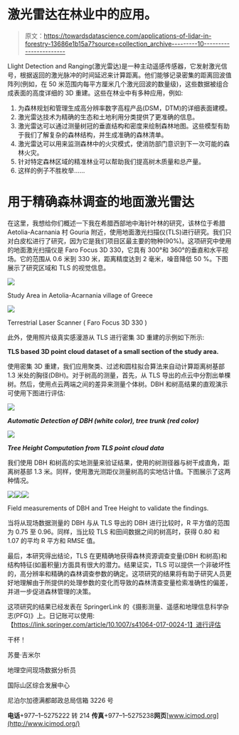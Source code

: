 # 激光雷达在林业中的应用。

> 原文：<https://towardsdatascience.com/applications-of-lidar-in-forestry-13686e1b15a7?source=collection_archive---------10----------------------->

Llight Detection and Ranging(激光雷达)是一种主动遥感传感器，它发射激光信号，根据返回的激光脉冲的时间延迟来计算距离。他们能够记录密集的距离回波值阵列(例如，在 50 米范围内每平方厘米几个激光回波的数量级)，这些数据被组合成表面的高度详细的 3D 重建。这些在林业中有多种应用，例如:

1.  为森林规划和管理生成高分辨率数字高程产品(DSM，DTM)的详细表面建模。
2.  激光雷达技术为精确的生态和土地利用分类提供了更准确的信息。
3.  激光雷达可以通过测量树冠的垂直结构和密度来绘制森林地图。这些模型有助于我们了解复杂的森林结构，并生成准确的森林清单。
4.  激光雷达可以用来监测森林中的火灾模式，使消防部门意识到下一次可能的森林火灾。
5.  针对特定森林区域的精准林业可以帮助我们提高树木质量和总产量。
6.  这样的例子不胜枚举……

# 用于精确森林调查的地面激光雷达

在这里，我想给你们概述一下我在希腊西部地中海针叶林的研究，该林位于希腊 Aetolia-Acarnania 村 Gouria 附近，使用地面激光扫描仪(TLS)进行研究。我们只对白皮松进行了研究，因为它是我们项目区最主要的物种(90%)。这项研究中使用的地面激光扫描仪是 Faro Focus 3D 330，它具有 300°和 360°的垂直和水平视场。它的范围从 0.6 米到 330 米，距离精度达到 2 毫米，噪音降低 50 %。下图展示了研究区域和 TLS 的视觉信息。

![](img/a7e3fc26f0c43b4de804d97c5b3147b3.png)

Study Area in Aetolia-Acarnania village of Greece

![](img/80bc46b8c3e2e946a1ce843a8a0c1650.png)

Terrestrial Laser Scanner ( Faro Focus 3D 330 )

此外，使用照片级真实感漫游从 TLS 进行密集 3D 重建的示例如下所示:

**TLS based 3D point cloud dataset of a small section of the study area.**

使用密集 3D 重建，我们应用聚类、过滤和圆柱拟合算法来自动计算距离树基部 1.3 米处的胸径(DBH)。对于树高的测量，首先，从 TLS 导出的点云中分割出单棵树。然后，使用点云两端之间的差异来测量个体树。DBH 和树高结果的直观演示可使用下图进行评估:

![](img/a63784e0f6bfcc9b97539dcd2b3dbf4a.png)

***Automatic Detection of DBH (white color), tree trunk (red color)***

![](img/3ac1f1a90e2dc3161f7d985cf2698e85.png)

***Tree Height Computation from TLS point cloud data***

我们使用 DBH 和树高的实地测量来验证结果，使用的树测径器与树干成直角，距离树基部 1.3 米。同样，使用激光测距仪测量树高的实地估计值。下图展示了这两种情况。

![](img/7dcaf22bcabbab1f17a01dc4e92ac8c9.png)![](img/efd2a4179b69ac22033dced4832c13c6.png)![](img/1196c83e114e9b3638a3b549f1739450.png)

Field measurements of DBH and Tree Height to validate the findings.

当将从现场数据测量的 DBH 与从 TLS 导出的 DBH 进行比较时，R 平方值的范围为 0.75 至 0.96。同样，当比较 TLS 和田间数据之间的树高时，获得 0.80 和 1.07 的平均 R 平方和 RMSE 值。

最后，本研究得出结论，TLS 在更精确地获得森林资源调查变量(DBH 和树高)和结构特征(如蓄积量)方面具有很大的潜力。结果证实，TLS 可以提供一个非破坏性的，高分辨率和精确的森林调查参数的确定。这项研究的结果将有助于研究人员更好地理解由于所提供的处理参数的变化而导致的森林清查变量检索准确性的偏差，并进一步促进森林管理的决策。

这项研究的结果已经发表在 SpringerLink 的《摄影测量、遥感和地理信息科学杂志(PFG)》上。日记账可以使用:【https://link.springer.com/article/10.1007/s41064-017-0024-1】进行评估

干杯！

苏曼·吉米尔

地理空间现场数据分析员

国际山区综合发展中心

尼泊尔加德满都邮政总局信箱 3226 号

**电话**+977–1–5275222 转 214 **传真**+977–1–5275238**网页**[www.icimod.org](http://www.icimod.org/)